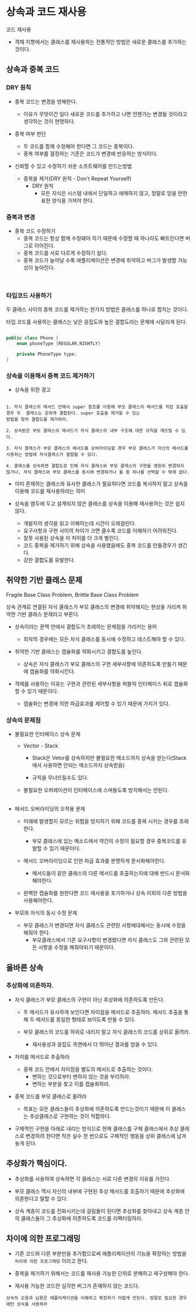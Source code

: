 # 상속과 코드 재사용

코드 재사용
- 객체 지향에서는 클래스를 재사용하는 전통적인 방법은 새로운 클래스를 추가하는 것이다.

## 상속과 중복 코드


### DRY 원칙

- 중복 코드는 변경을 방해한다. 
    - 이유가 무엇이건 일다 새로운 코드를 추가하고 나면 언젠가는 변경될 것이라고 생각하는 것이 현명하다. 

- 중복 여부 판단
    - 두 코드를 함께 수정해야 한다면 그 코드는 중복이다.
    - 중복 여부를 결정하는 기준은 코드가 변경에 반응하는 방식이다. 

- 신뢰할 수 있고 수정하기 쉬운 소프트웨어를 만드는방법
    - 중복을 제거(DRY 원칙 - Don't Repeat Yourself)
        - DRY 원칙 
            - 모든 지식은 시스템 내에서 단일하고 애매하지 않고, 정말로 믿을 만한 표현 양식을 가져야 한다. 


### 중복과 변경

- 중복 코드 수정하기
    - 중복 코드는 항상 함께 수정돼야 하기 때문에 수정할 때 하나라도 빠트린다면 버그로 이어진다. 
    - 중복 코드를 서로 다르게 수정하기 쉽다.
    - 중복 코드가 늘어날 수록 애플리케이션은 변경에 취약하고 버그가 발생할 가능성이 높아진다.

<br/>

### 타입코드 사용하기
두 클래스 사이의 중복 코드를 제거하는 한가지 방법은 클래스를 하나로 합치는 것이다. <br/>

타입 코드를 사용하는 클래스는 낮은 응집도와 높은 결합도라는 문제에 시달리게 된다.

```java

public class Phone {
    enum phoneType {REGULAR,NIGHTLY}

    private PhoneType type;
}

```


### 상속을 이용해서 중복 코드 제거하기
- 상속을 위한 경고 
```

1. 자식 클래스의 메서드 안에서 super 참조를 이용해 부모 클래스의 메서드를 직접 호출할 경우 두  클래스는 강하게 결합된다. super 호출을 제거할 수 있는 
방법을 찾아 결합도를 제거하라. 

2. 상속받은 부모 클래스의 메서드가 자식 클래스의 내부 구조에 대한 규칙을 깨뜨릴 수 있다. 

3. 자식 클래스가 부모 클래스의 메서드를 오버라이딩할 경우 부모 클래스가 자신의 메서드를 사용하는 방법에 자식클래스가 결합될 수 있다. 

4. 클래스를 상속하면 결합도로 인해 자식 클래스와 부모 클래스의 구현을 영원히 변경하지 않거나, 자식 클래스와 부모 클래스를 동시에 변경하거나 둘 중 하나를 선택할 수 밖에 없다. 
```

- 이미 존재하는 클래스와 유사한 클래스가 필요하다면 코드를 복사하지 말고 상속을 이용해 코드를 재사용하라는 의미


- 상속을 염두에 두고 설계되지 않은 클래스를 상속을 이용해 재사용하는 것은 쉽지 않다.
    - 개발자의 생각을 읽고 이해하는데 시간이 오래걸린다.
    - 요구사항과 구현 사이의 차이가 크면 클수록 코드를 이해하기 어려워진다. 
    - 잘못 사용된 상속을 이 차이를 더 크게 벌린다. 
    - 코드 중복을 제거하기 위해 상속을 사용했음에도 중복 코드를 만들경우가 생긴다. 
    - 강한 결합도를 유발한다. 



## 취약한 기반 클래스 문제

Fragile Base Class Problem, Brittle Base Class Problem

상속 관계로 연결된 자식 클래스가 부모 클래스의 변경에 취약해지는 현상을 가리켜 취약한 기반 클래스 문제라고 부른다. <br/>

- 상속이라는 문맥 안에서 결합도가 초래하는 문제점을 가리키는 용어
    - 최악의 경우에는 모든 자식 클래스를 동시에 수정하고 테스트해야 할 수 있다.

- 취약한 기반 클래스는 캡슐화를 약화시키고 결합도를 높인다. 
    - 상속은 자식 클래스가 부모 클래스의 구현 세부사항에 의존하도록 만들기 때문에 캡슐화를 약화시킨다. 

- 객체를 사용하는 이유는 구현과 관련된 세부사항을 퍼블릭 인터페이스 뒤로 캡슐화 할 수 있기 때문이다. 
    - 캡슐화는 변경에 의한 파급효과를 제어할 수 있기 때문에 가치가 있다. 


### 상속의 문제점

-  불필요한 인터페이스 상속 문제
    - Vector - Stack
        - Stack은 Vetor를 상속하지만 불필요한 메소드까지 상속을 받는다(Stack에서 사용하면 안되는 메소드까지 상속받음)
        
        - 규칙을 무너뜨릴수도 있다. 
    - 불필요한 오퍼레이션이 인터페이스에 스며들도록 방치해서는 안된다.
    
     <br/>

- 메서드 오버라이딩의 오작용 문제
    - 미래에 발생할지 모르는 위험을 방지하기 위해 코드를 중복 시키는 경우를 초래한다. 
        - 부모 클래스에 있는 메소드에서 약간의 수정이 필요할 경우 중복코드를 유발할 수 있기 때문이다. 

    - 메서드 오버라이딩으로 인한 파급 효과를 분명하게 문서화해야한다. 
        - 메서드들이 같은 클래스의 다른 메서드를 호출하는지에 대해 반드시 문서화해야한다. 

    - 완벽한 캡슐화를 원한다면 코드 재사용을 포기하거나 상속 이외의 다른 방법을 사용해야한다.

- 부모와 자식의 동시 수정 문제
    - 부모 클래스가 변경되면 자식 클래스도 관련된 사항에대해서는 동시에 수정을 해줘야 한다.
        - 부모클래스에서 기존 요구사항이 변경됐다면 자식 클래스도 그와 관련된 모든 사항을 수정을 해줘야되기 때문이다. 


## 올바른 상속

### 추상화에 의존하자.

- 자식 클래스가 부모 클래스의 구현이 아닌 추상화에 의존하도록 만든다. 
    - 두 메서드가 유사하게 보인다면 차이점을 메서드로 추출하라. 메서드 추출을 통해 두 메서드를 동일한 형태로 보이도록 만들 수 있다.

    - 부모 클래스의 코드를 하위로 내리지 말고 자식 클래스의 코드를 상위로 올려라.
        - 재사용성과 응집도 측면에서 더 뛰어난 결과를 얻을 수 있다. 

        
- 차이를 메서드로 추출하라
    - 중복 코드 안에서 차이점을 별도의 메서드로 추출하는 것이다. 
        - 변하는 것으로부터 변하지 않는 것을 부리하라.
        - 변하는 부분을 찾고 이를 캡슐화하라.


- 중복 코드를 부모 클래스로 올려라
    - 목표는 모든 클래스들이 추상화에 의존하도록 만드는것이기 때문에 이 클래스는 추상클래스로 구현하는 것이 적합하다. 


- 구체적인 구현을 아래로 내리는 방식으로 현재 클래스를 구체 클래스에서 추상 클래스로 변경하려 한다면 작은 실수 한 번으로도 구체적인 행동을 상위 클래스에 남겨 놓게 된다. 


## 추상화가 핵심이다.

- 추상화를 사용하여 상속하면 각 클래스는 서로 다른 변경의 이유를 가진다.
- 부모 클래스 역시 자신의 내부에 구현된 추상 메서드를 호출하기 때문에 추상화에 의존한다고 말할 수 있다. 

- 상속 계층이 코드를 진화시키는데 걸림돌이 된다면 추상화를 찾아내고 상속 계층 안의 클래스들이 그 추상화에 의존하도록 코드를 리팩터링하라. 


## 차이에 의한 프로그래밍

- 기존 코드와 다른 부분만을 추가함으로써 애플리케이션의 기능을 확장하는 방법을 `차이에 의한 프로그래밍` 이라고 한다. 

- 중복을 제거하기 위해서는 코드를 재사용 가능한 단위로 분해하고 재구성해야 한다. 

- 재사용 가능한 코드란 심각한 버그가 존재하지 않는 코드다. 


`상속의 오용과 남용은 애플리케이션을 이해하고 확장하기 어렵게 만든다. 정말로 필요한 경우에만 상속을 사용하라`